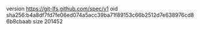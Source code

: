 version https://git-lfs.github.com/spec/v1
oid sha256:b4a8df7fd7fe06ed074a5acc39ba71f89153c66b2512d7e638976cd86b8cbaab
size 201452
